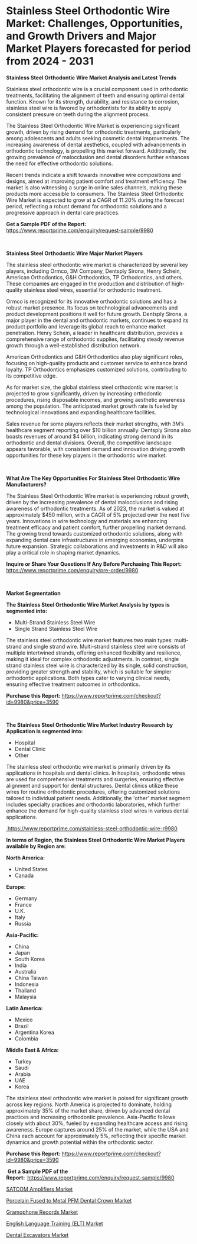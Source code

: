 <p><h1>Stainless Steel Orthodontic Wire Market: Challenges, Opportunities, and Growth Drivers and Major Market Players forecasted for period from 2024 - 2031</h1></p><p><strong>Stainless Steel Orthodontic Wire Market Analysis and Latest Trends</strong></p>
<p><p>Stainless steel orthodontic wire is a crucial component used in orthodontic treatments, facilitating the alignment of teeth and ensuring optimal dental function. Known for its strength, durability, and resistance to corrosion, stainless steel wire is favored by orthodontists for its ability to apply consistent pressure on teeth during the alignment process.</p><p>The Stainless Steel Orthodontic Wire Market is experiencing significant growth, driven by rising demand for orthodontic treatments, particularly among adolescents and adults seeking cosmetic dental improvements. The increasing awareness of dental aesthetics, coupled with advancements in orthodontic technology, is propelling this market forward. Additionally, the growing prevalence of malocclusion and dental disorders further enhances the need for effective orthodontic solutions.</p><p>Recent trends indicate a shift towards innovative wire compositions and designs, aimed at improving patient comfort and treatment efficiency. The market is also witnessing a surge in online sales channels, making these products more accessible to consumers. The Stainless Steel Orthodontic Wire Market is expected to grow at a CAGR of 11.20% during the forecast period, reflecting a robust demand for orthodontic solutions and a progressive approach in dental care practices.</p></p>
<p><strong>Get a Sample PDF of the Report:&nbsp;</strong> <a href="https://www.reportprime.com/enquiry/request-sample/9980?utm_campaign=973&utm_medium=2&utm_source=Github&utm_content=ia&utm_term=28112024&utm_id=stainless-steel-orthodontic-wire">https://www.reportprime.com/enquiry/request-sample/9980</a></p>
<p>&nbsp;</p>
<p><strong>Stainless Steel Orthodontic Wire Major Market Players</strong></p>
<p><p>The stainless steel orthodontic wire market is characterized by several key players, including Ormco, 3M Company, Dentsply Sirona, Henry Schein, American Orthodontics, G&H Orthodontics, TP Orthodontics, and others. These companies are engaged in the production and distribution of high-quality stainless steel wires, essential for orthodontic treatment.</p><p>Ormco is recognized for its innovative orthodontic solutions and has a robust market presence. Its focus on technological advancements and product development positions it well for future growth. Dentsply Sirona, a major player in the dental and orthodontic markets, continues to expand its product portfolio and leverage its global reach to enhance market penetration. Henry Schein, a leader in healthcare distribution, provides a comprehensive range of orthodontic supplies, facilitating steady revenue growth through a well-established distribution network.</p><p>American Orthodontics and G&H Orthodontics also play significant roles, focusing on high-quality products and customer service to enhance brand loyalty. TP Orthodontics emphasizes customized solutions, contributing to its competitive edge.</p><p>As for market size, the global stainless steel orthodontic wire market is projected to grow significantly, driven by increasing orthodontic procedures, rising disposable incomes, and growing aesthetic awareness among the population. The anticipated market growth rate is fueled by technological innovations and expanding healthcare facilities.</p><p>Sales revenue for some players reflects their market strengths, with 3M’s healthcare segment reporting over $10 billion annually. Dentsply Sirona also boasts revenues of around $4 billion, indicating strong demand in its orthodontic and dental divisions. Overall, the competitive landscape appears favorable, with consistent demand and innovation driving growth opportunities for these key players in the orthodontic wire market.</p></p>
<p>&nbsp;</p>
<p><strong>What Are The Key Opportunities For Stainless Steel Orthodontic Wire Manufacturers?</strong></p>
<p><p>The Stainless Steel Orthodontic Wire market is experiencing robust growth, driven by the increasing prevalence of dental malocclusions and rising awareness of orthodontic treatments. As of 2023, the market is valued at approximately $450 million, with a CAGR of 5% projected over the next five years. Innovations in wire technology and materials are enhancing treatment efficacy and patient comfort, further propelling market demand. The growing trend towards customized orthodontic solutions, along with expanding dental care infrastructures in emerging economies, underpins future expansion. Strategic collaborations and investments in R&D will also play a critical role in shaping market dynamics.</p></p>
<p><strong>Inquire or Share Your Questions If Any Before Purchasing This Report:</strong> <a href="https://www.reportprime.com/enquiry/pre-order/9980?utm_campaign=973&utm_medium=2&utm_source=Github&utm_content=ia&utm_term=28112024&utm_id=stainless-steel-orthodontic-wire">https://www.reportprime.com/enquiry/pre-order/9980</a></p>
<p>&nbsp;</p>
<p><strong>Market Segmentation</strong></p>
<p><strong>The Stainless Steel Orthodontic Wire Market Analysis by types is segmented into:</strong></p>
<p><ul><li>Multi-Strand Stainless Steel Wire</li><li>Single Strand Stainless Steel Wire</li></ul></p>
<p><p>The stainless steel orthodontic wire market features two main types: multi-strand and single strand wire. Multi-strand stainless steel wire consists of multiple intertwined strands, offering enhanced flexibility and resilience, making it ideal for complex orthodontic adjustments. In contrast, single strand stainless steel wire is characterized by its single, solid construction, providing greater strength and stability, which is suitable for simpler orthodontic applications. Both types cater to varying clinical needs, ensuring effective treatment outcomes in orthodontics.</p></p>
<p><strong>Purchase this Report:&nbsp;</strong><a href="https://www.reportprime.com/checkout?id=9980&price=3590&utm_campaign=973&utm_medium=2&utm_source=Github&utm_content=ia&utm_term=28112024&utm_id=stainless-steel-orthodontic-wire">https://www.reportprime.com/checkout?id=9980&price=3590</a></p>
<p>&nbsp;</p>
<p><strong>The Stainless Steel Orthodontic Wire Market Industry Research by Application is segmented into:</strong></p>
<p><ul><li>Hospital</li><li>Dental Clinic</li><li>Other</li></ul></p>
<p><p>The stainless steel orthodontic wire market is primarily driven by its applications in hospitals and dental clinics. In hospitals, orthodontic wires are used for comprehensive treatments and surgeries, ensuring effective alignment and support for dental structures. Dental clinics utilize these wires for routine orthodontic procedures, offering customized solutions tailored to individual patient needs. Additionally, the 'other' market segment includes specialty practices and orthodontic laboratories, which further enhance the demand for high-quality stainless steel wires in various dental applications.</p></p>
<p><a href="https://www.reportprime.com/stainless-steel-orthodontic-wire-r9980?utm_campaign=973&utm_medium=2&utm_source=Github&utm_content=ia&utm_term=28112024&utm_id=stainless-steel-orthodontic-wire">&nbsp;https://www.reportprime.com/stainless-steel-orthodontic-wire-r9980</a></p>
<p><strong>In terms of Region, the Stainless Steel Orthodontic Wire Market Players available by Region are:</strong></p>
<p>
    <p> <strong> North America: </strong>
        <ul>
            <li>United States</li>
            <li>Canada</li>
        </ul>
        </p> 
    <p> <strong> Europe: </strong>
        <ul>
            <li>Germany</li>
            <li>France</li>
            <li>U.K.</li>
            <li>Italy</li>
            <li>Russia</li>
        </ul>
        </p> 
    <p> <strong> Asia-Pacific: </strong>
        <ul>
            <li>China</li>
            <li>Japan</li>
            <li>South Korea</li>
            <li>India</li>
            <li>Australia</li>
            <li>China Taiwan</li>
            <li>Indonesia</li>
            <li>Thailand</li>
            <li>Malaysia</li>
        </ul>
        </p> 
    <p> <strong> Latin America: </strong>
        <ul>
            <li>Mexico</li>
            <li>Brazil</li>
            <li>Argentina Korea</li>
            <li>Colombia</li>
        </ul>
        </p> 
    <p> <strong> Middle East & Africa: </strong>
        <ul>
            <li>Turkey</li>
            <li>Saudi</li>
            <li>Arabia</li>
            <li>UAE</li>
            <li>Korea</li>
        </ul>
    </p>
    </p>
<p><p>The stainless steel orthodontic wire market is poised for significant growth across key regions. North America is projected to dominate, holding approximately 35% of the market share, driven by advanced dental practices and increasing orthodontic prevalence. Asia-Pacific follows closely with about 30%, fueled by expanding healthcare access and rising awareness. Europe captures around 25% of the market, while the USA and China each account for approximately 5%, reflecting their specific market dynamics and growth potential within the orthodontic sector.</p></p>
<p><strong>Purchase this Report: </strong><a href="https://www.reportprime.com/checkout?id=9980&price=3590&utm_campaign=973&utm_medium=2&utm_source=Github&utm_content=ia&utm_term=28112024&utm_id=stainless-steel-orthodontic-wire">https://www.reportprime.com/checkout?id=9980&price=3590</a></p>
<p>&nbsp;<strong>Get a Sample PDF of the Report:&nbsp;&nbsp;</strong><a href="https://www.reportprime.com/enquiry/request-sample/9980?utm_campaign=973&utm_medium=2&utm_source=Github&utm_content=ia&utm_term=28112024&utm_id=stainless-steel-orthodontic-wire">https://www.reportprime.com/enquiry/request-sample/9980</a></p>
<p><strong></strong></p>
<p><p><a href="https://www.linkedin.com/pulse/satcom-amplifiers-market-dynamics-application-types-emerging-1ocjc?utm_campaign=973&utm_medium=2&utm_source=Github&utm_content=ia&utm_term=28112024&utm_id=stainless-steel-orthodontic-wire">SATCOM Amplifiers Market</a></p><p><a href="https://github.com/kimberjam0i/Market-Research-Report-List-1/blob/main/porcelain-fused-to-metal-pfm-dental-crown-market.md?utm_campaign=973&utm_medium=2&utm_source=Github&utm_content=ia&utm_term=28112024&utm_id=stainless-steel-orthodontic-wire">Porcelain Fused to Metal PFM Dental Crown Market</a></p><p><a href="https://www.linkedin.com/pulse/global-gramophone-records-market-landscape-future-trends-oafbc?utm_campaign=973&utm_medium=2&utm_source=Github&utm_content=ia&utm_term=28112024&utm_id=stainless-steel-orthodontic-wire">Gramophone Records Market</a></p><p><a href="https://issuu.com/reportprime-2/docs/english-language-training-elt-marke_2b29b214a89bf2?utm_campaign=973&utm_medium=2&utm_source=Github&utm_content=ia&utm_term=28112024&utm_id=stainless-steel-orthodontic-wire">English Language Training (ELT) Market</a></p><p><a href="https://github.com/ElviraLeka1962/Market-Research-Report-List-1/blob/main/dental-excavators-market.md?utm_campaign=973&utm_medium=2&utm_source=Github&utm_content=ia&utm_term=28112024&utm_id=stainless-steel-orthodontic-wire">Dental Excavators Market</a></p></p>